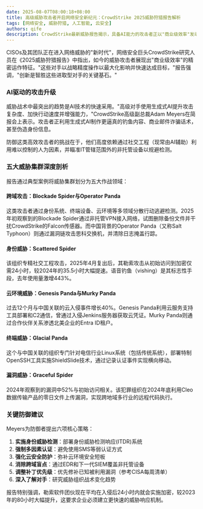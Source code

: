 ```yaml
---
date: 2025-08-07T08:00:18+08:00
title: 高级威胁攻击者开启网络安全新纪元：CrowdStrike 2025威胁狩猎报告解析
tags: [网络安全, 威胁狩猎, 人工智能, 云安全]
authors: qife
description: CrowdStrike最新威胁报告揭示，具备AI能力的攻击者正以"商业级效率"发动跨域攻击，24小时内即可完成勒索软件加密。本文深度解析五大威胁集群战术及防御策略，涵盖身份威胁、云环境漏洞等关键领域。
---
```


CISOs及其团队正在进入网络威胁的"新时代"，网络安全巨头CrowdStrike研究人员在《2025威胁狩猎报告》中指出，如今的威胁攻击者展现出"商业级效率"的精密运作特征。"这些对手以战略精度操作以最大化影响并快速达成目标，"报告强调，"创新是智胜这些进取型对手的关键基石。"

### AI驱动的攻击升级
威胁战术中最突出的趋势是AI技术的快速采用。"高级对手使用生成式AI提升攻击复杂度、加快行动速度并增强能力，"CrowdStrike高级副总裁Adam Meyers在简报会上表示。攻击者正利用生成式AI制作更逼真的钓鱼内容、商业邮件诈骗话术，甚至伪造身份信息。

防御这类高效攻击者的挑战在于，他们高度依赖通过社交工程（现常由AI辅助）利用难以控制的人为因素，并瞄准IT管辖范围外的非托管设备以规避检测。

### 五大威胁集群深度剖析
报告通过典型案例将威胁集群划分为五大作战领域：

#### 跨域攻击：Blockade Spider与Operator Panda
这类攻击者通过身份系统、终端设备、云环境等多领域分散行动逃避检测。2025年初观察到的Blockade Spider通过非托管VPN接入网络，试图删除备份文件并干扰CrowdStrike的Falcon传感器。而中国背景的Operator Panda（又称Salt Typhoon）则通过漏洞链攻击思科交换机，并清除日志掩盖行踪。

#### 身份威胁：Scattered Spider
该组织专精社交工程攻击，2025年4月复出后，其勒索攻击从初始访问到加密仅需24小时，较2024年的35.5小时大幅提速。语音钓鱼（vishing）是其标志性手段，去年使用量激增443%。

#### 云环境威胁：Genesis Panda与Murky Panda
过去12个月与中国关联的云入侵事件增长40%。Genesis Panda利用云服务支持工具部署和C2通信，曾通过入侵Jenkins服务器获取云凭证。Murky Panda则通过合作伙伴关系渗透北美企业的Entra ID租户。

#### 终端威胁：Glacial Panda
这个与中国关联的组织专门针对电信行业Linux系统（包括传统系统），部署特制OpenSSH工具实施ShieldSlide技术，通过记录认证事件实现横向移动。

#### 漏洞威胁：Graceful Spider
2024年观察到的漏洞中52%与初始访问相关。该犯罪组织在2024年底利用Cleo数据传输产品的零日文件上传漏洞，实现跨地域多行业的远程代码执行。

### 关键防御建议
Meyers为防御者提出六项核心策略：
1. **实施身份威胁检测**：部署身份威胁检测响应(ITDR)系统
2. **强制多因素认证**：避免使用SMS等弱认证方式
3. **强化云安全防护**：弥补云环境安全短板
4. **消除跨域盲点**：通过EDR和下一代SIEM覆盖非托管设备
5. **调整补丁优先级**：优先修补已知被利用漏洞（参考CISA每周清单）
6. **深入了解对手**：研究威胁组织战术变化趋势

报告特别强调，勒索软件团伙现在平均在入侵后24小时内就会实施加密，较2023年的80小时大幅提升，这要求企业必须建立更快速的威胁响应机制。